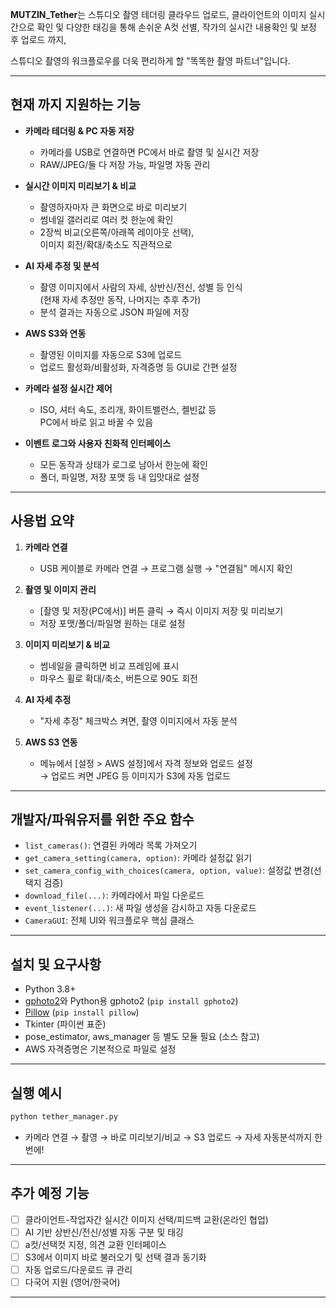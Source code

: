 **MUTZIN_Tether**는 스튜디오 촬영 테더링
클라우드 업로드,
클라이언트의 이미지 실시간으로 확인 및
다양한 태깅을 통해 손쉬운 A컷 선별,
작가의 실시간 내용확인 및 보정 후 업로드 까지,

스튜디오 촬영의 워크플로우를 더욱 편리하게 할
"똑똑한 촬영 파트너"입니다.

---

## 현재 까지 지원하는 기능

- **카메라 테더링 & PC 자동 저장**
  - 카메라를 USB로 연결하면 PC에서 바로 촬영 및 실시간 저장
  - RAW/JPEG/둘 다 저장 가능, 파일명 자동 관리

- **실시간 이미지 미리보기 & 비교**
  - 촬영하자마자 큰 화면으로 바로 미리보기
  - 썸네일 갤러리로 여러 컷 한눈에 확인
  - 2장씩 비교(오른쪽/아래쪽 레이아웃 선택),  
    이미지 회전/확대/축소도 직관적으로

- **AI 자세 추정 및 분석**
  - 촬영 이미지에서 사람의 자세, 상반신/전신, 성별 등 인식  
    (현재 자세 추정만 동작, 나머지는 추후 추가)
  - 분석 결과는 자동으로 JSON 파일에 저장

- **AWS S3와 연동**
  - 촬영된 이미지를 자동으로 S3에 업로드
  - 업로드 활성화/비활성화, 자격증명 등 GUI로 간편 설정

- **카메라 설정 실시간 제어**
  - ISO, 셔터 속도, 조리개, 화이트밸런스, 켈빈값 등  
    PC에서 바로 읽고 바꿀 수 있음

- **이벤트 로그와 사용자 친화적 인터페이스**
  - 모든 동작과 상태가 로그로 남아서 한눈에 확인
  - 폴더, 파일명, 저장 포맷 등 내 입맛대로 설정

---

## 사용법 요약

1. **카메라 연결**
   - USB 케이블로 카메라 연결 → 프로그램 실행 → "연결됨" 메시지 확인

2. **촬영 및 이미지 관리**
   - [촬영 및 저장(PC에서)] 버튼 클릭 → 즉시 이미지 저장 및 미리보기
   - 저장 포맷/폴더/파일명 원하는 대로 설정

3. **이미지 미리보기 & 비교**
   - 썸네일을 클릭하면 비교 프레임에 표시
   - 마우스 휠로 확대/축소, 버튼으로 90도 회전

4. **AI 자세 추정**
   - "자세 추정" 체크박스 켜면, 촬영 이미지에서 자동 분석

5. **AWS S3 연동**
   - 메뉴에서 [설정 > AWS 설정]에서 자격 정보와 업로드 설정  
     → 업로드 켜면 JPEG 등 이미지가 S3에 자동 업로드

---

## 개발자/파워유저를 위한 주요 함수

- `list_cameras()`: 연결된 카메라 목록 가져오기
- `get_camera_setting(camera, option)`: 카메라 설정값 읽기
- `set_camera_config_with_choices(camera, option, value)`: 설정값 변경(선택지 검증)
- `download_file(...)`: 카메라에서 파일 다운로드
- `event_listener(...)`: 새 파일 생성을 감시하고 자동 다운로드
- `CameraGUI`: 전체 UI와 워크플로우 핵심 클래스

---

## 설치 및 요구사항

- Python 3.8+
- [gphoto2](https://www.gphoto.org/)와 Python용 gphoto2 (`pip install gphoto2`)
- [Pillow](https://python-pillow.org/) (`pip install pillow`)
- Tkinter (파이썬 표준)
- pose_estimator, aws_manager 등 별도 모듈 필요 (소스 참고)
- AWS 자격증명은 기본적으로 파일로 설정

---

## 실행 예시

```bash
python tether_manager.py
```
- 카메라 연결 → 촬영 → 바로 미리보기/비교 → S3 업로드 → 자세 자동분석까지 한 번에!

---

## 추가 예정 기능

- [ ] 클라이언트-작업자간 실시간 이미지 선택/피드백 교환(온라인 협업)
- [ ] AI 기반 상반신/전신/성별 자동 구분 및 태깅
- [ ] a컷/선택컷 지정, 의견 교환 인터페이스
- [ ] S3에서 이미지 바로 불러오기 및 선택 결과 동기화
- [ ] 자동 업로드/다운로드 큐 관리
- [ ] 다국어 지원 (영어/한국어)

---
